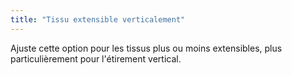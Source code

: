 ```yaml
---
title: "Tissu extensible verticalement"
---
```


Ajuste cette option pour les tissus plus ou moins extensibles, plus particulièrement pour l'étirement vertical.

